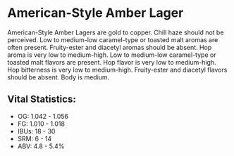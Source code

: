 # American-Style Amber Lager

American-Style Amber Lagers are gold to copper. Chill haze should not be perceived. Low to medium-low caramel-type or toasted malt aromas are often present. Fruity-ester and diacetyl aromas should be absent. Hop aroma is very low to medium-high. Low to medium-low caramel-type or toasted malt flavors are present. Hop flavor is very low to medium-high. Hop bitterness is very low to medium-high. Fruity-ester and diacetyl flavors should be absent. Body is medium.

## Vital Statistics:

- OG: 1.042 - 1.056
- FG: 1.010 - 1.018
- IBUs: 18 - 30
- SRM: 6 - 14
- ABV: 4.8 - 5.4%
